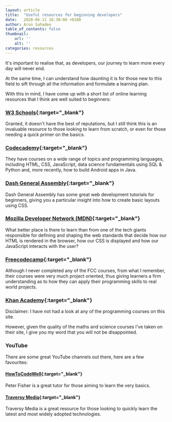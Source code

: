 ```yaml
---
layout: article
title:  "Useful resources for beginning developers"
date:   2020-06-11 16:30:00 +0100
author: Arun Sahadeo
table_of_contents: false
thumbnail:
    url: ''
    alt: ''
categories: resources
---
```


It's important to realise that, as developers, our journey to learn more every day will never end.

At the same time, I can understand how daunting it is for those new to this field to sift through all the information and formulate a learning plan.

With this in mind, I have come up with a short list of online learning resources that I think are well suited to beginners:

### [W3 Schools][w3schools]{:target="_blank"}

Granted, it doesn't have the best of reputations, but I still think this is an invaluable resource to those looking to learn from scratch, or even for those needing a quick primer on the basics.

### [Codecademy][codecademy]{:target="_blank"}

They have courses on a wide range of topics and programming languages, including HTML, CSS, JavaScript, data science fundamentals using SQL &amp; Python and, more recently, how to build Android apps in Java.

### [Dash General Assembly][dash_ga]{:target="_blank"}

Dash General Assembly has some great web development tutorials for beginners, giving you a particular insight into how to create basic layouts using CSS.

### [Mozilla Developer Network (MDN)][mdn]{:target="_blank"}

What better place is there to learn than from one of the tech giants responsible for defining and shaping the web standards that decide how our HTML is rendered in the browser, how our CSS is displayed and how our JavaScript interacts with the user?

### [Freecodecamp][freecodecamp]{:target="_blank"}

Although I never completed any of the FCC courses, from what I remember, their courses were very much project oriented, thus giving learners a firm understanding as to how they can apply their programming skills to real world projects.

### [Khan Academy][khanacademy]{:target="_blank"}

Disclaimer: I have not had a look at any of the programming courses on this site.

However, given the quality of the maths and science courses I've taken on their site, I give you my word that you will not be disappointed.

### YouTube

There are some great YouTube channels out there, here are a few favourites:

#### [HowToCodeWell][peterfisher]{:target="_blank"}

Peter Fisher is a great tutor for those aiming to learn the very basics.

#### [Traversy Media][traversymedia]{:target="_blank"}

Traversy Media is a great resource for those looking to quickly learn the latest and most widely adopted technologies.

[w3schools]: https://www.w3schools.com/
[codecademy]: https://www.codecademy.com/
[dash_ga]: https://dash.generalassemb.ly/
[mdn]: https://developer.mozilla.org/en-US/docs/Learn
[freecodecamp]: https://www.freecodecamp.org/
[khanacademy]: https://www.khanacademy.org/computing/computer-programming
[peterfisher]: https://www.youtube.com/channel/UCjFs9wBGz4HlEJGUB6jzUmw
[traversymedia]: https://www.youtube.com/user/TechGuyWeb
